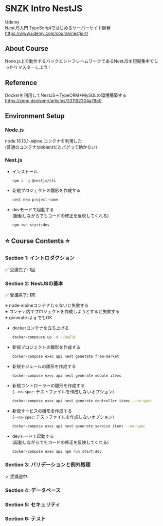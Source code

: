 # SNZK Intro NestJS

Udemy  
NestJS入門 TypeScriptではじめるサーバーサイド開発  
https://www.udemy.com/course/nestjs-t/  


## About Course

Node.js上で動作するバックエンドフレームワークであるNestJSを短期集中でしっかりマスターしよう！  

## Reference

Dockerを利用してNestJS＋TypeORM+MySQLの環境構築する  
https://zenn.dev/senri/articles/331162304a78e0  

## Environment Setup

### Node.js

node:16.13.1-alpine コンテナを利用した  
(普通のコンテナ(debian)だとバグって動かない)  

### Nest.js

- インストール  
    ```sh
    npm i -g @nestjs/cli
    ```
- 新規プロジェクトの雛形を作成する  
    ```sh
    nest new project-name
    ```
- devモードで起動する  
    (起動しながらでもコードの修正を反映してくれる)  
    ```sh
    npm run start:dev
    ```


## ⭐ Course Contents ⭐


### Section 1: イントロダクション

✅ 受講完了: 1回  


### Section 2: NestJSの基本

✅ 受講完了: 1回  

※ node-alpineコンテナじゃないと失敗する  
※ コンテナ内でプロジェクトを作成しようとすると失敗する  
※ generate は g でもOK  

- dockerコンテナを立ち上げる  
    ```sh
    docker-compouse up -d --build
    ```
- 新規プロジェクトの雛形を作成する  
    ```sh
    docker-compose exec api nest genetate frea-market
    ```
- 新規モジュールの雛形を作成する  
    ```sh
    docker-compose exec api nest generate module items
    ```
- 新規コントローラーの雛形を作成する  
    (`--no-spec`: テストファイルを作成しないオプション)
    ```sh
    docker-compose exec api nest generate controller items --no-spec
    ```
- 新規サービスの雛形を作成する  
    (`--no-spec`: テストファイルを作成しないオプション)
    ```sh
    docker-compose exec api nest generate service items --no-spec
    ```
- devモードで起動する  
    (起動しながらでもコードの修正を反映してくれる)  
    ```sh
    docker-compose exec api npm run start:dev
    ```


### Section 3: バリデーションと例外処理

✓ 受講途中:  


### Section 4: データベース


### Section 5: セキュリティ


### Section 6: テスト



